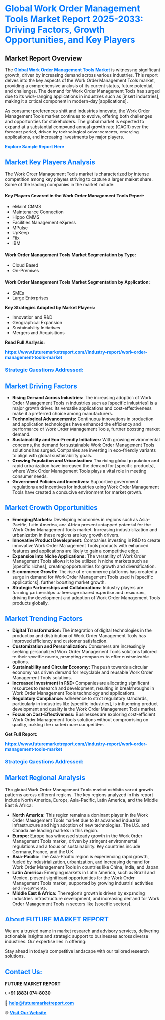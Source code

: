 <h1 style="color: #007BFF;">Global Work Order Management Tools Market Report 2025-2033: Driving Factors, Growth Opportunities, and Key Players</h1>

<section id="overview">
<h2>Market Report Overview</h2>
<p>The <a href="https://www.futuremarketreport.com//industry-report/work-order-management-tools-market" style="color: #007BFF; text-decoration: none;"><strong>Global Work Order Management Tools Market</strong></a> is witnessing significant growth, driven by increasing demand across various industries. This report delves into the key aspects of the Work Order Management Tools market, providing a comprehensive analysis of its current status, future potential, and challenges. The demand for Work Order Management Tools has surged due to its wide-ranging applications in industries such as [insert industries], making it a critical component in modern-day [applications].</p>
<p>As consumer preferences shift and industries innovate, the Work Order Management Tools market continues to evolve, offering both challenges and opportunities for stakeholders. The global market is expected to expand at a substantial compound annual growth rate (CAGR) over the forecast period, driven by technological advancements, emerging applications, and increasing investments by major players.</p>
</section>

<section id="overview">
<p><a href="https://www.futuremarketreport.com//request-sample/reportId=47926" style="color: #007BFF; text-decoration: none;"><strong>Explore Sample Report Here</strong></a></p>
</section>

<section id="key-players">
<h2 style="color: #007BFF;">Market Key Players Analysis</h2>
<p>The Work Order Management Tools market is characterized by intense competition among key players striving to capture a larger market share. Some of the leading companies in the market include:</p>
<h4>Key Players Covered in the Work Order Management Tools Report:</h4>
<ul><li>eMaint CMMS</li><li>Maintenance Connection</li><li>Hippo CMMS</li><li>Facilities Management eXpress</li><li>MPulse</li><li>UpKeep</li><li>Fiix</li><li>IBM</li></ul>
<h4>Work Order Management Tools Market Segmentation by Type:</h4>
<ul><li>Cloud Based</li><li>On-Premises</li></ul>

<h4>Work Order Management Tools Market Segmentation by Application:</h4>
<ul><li>SMEs</li><li>Large Enterprises</li></ul>
<p><strong>Key Strategies Adopted by Market Players:</strong></p>
<ul>
<li>Innovation and R&D</li>
<li>Geographical Expansion</li>
<li>Sustainability Initiatives</li>
<li>Mergers and Acquisitions</li>
</ul>
</section>

<section>
<p><strong>Read Full Analysis: </strong></p><a href="https://www.futuremarketreport.com//industry-report/work-order-management-tools-market" style="color: #007BFF; text-decoration: none;"><strong>https://www.futuremarketreport.com//industry-report/work-order-management-tools-market</strong></a>
<h3 style="color: #007BFF;">Strategic Questions Addressed:</h3>
</section>

<section id="driving-factors">
<h2 style="color: #007BFF;">Market Driving Factors</h2>
<ul>
<li><strong>Rising Demand Across Industries:</strong> The increasing adoption of Work Order Management Tools in industries such as [specific industries] is a major growth driver. Its versatile applications and cost-effectiveness make it a preferred choice among manufacturers.</li>
<li><strong>Technological Advancements:</strong> Continuous innovations in production and application technologies have enhanced the efficiency and performance of Work Order Management Tools, further boosting market demand.</li>
<li><strong>Sustainability and Eco-Friendly Initiatives:</strong> With growing environmental concerns, the demand for sustainable Work Order Management Tools solutions has surged. Companies are investing in eco-friendly variants to align with global sustainability goals.</li>
<li><strong>Growing Population and Urbanization:</strong> The rising global population and rapid urbanization have increased the demand for [specific products], where Work Order Management Tools plays a vital role in meeting consumer needs.</li>
<li><strong>Government Policies and Incentives:</strong> Supportive government regulations and incentives for industries using Work Order Management Tools have created a conducive environment for market growth.</li>
</ul>
</section>

<section id="growth-opportunities">
<h2 style="color: #007BFF;">Market Growth Opportunities</h2>
<ul>
<li><strong>Emerging Markets:</strong> Developing economies in regions such as Asia-Pacific, Latin America, and Africa present untapped potential for the Work Order Management Tools market. Increasing industrialization and urbanization in these regions are key growth drivers.</li>
<li><strong>Innovative Product Development:</strong> Companies investing in R&D to create innovative Work Order Management Tools products with enhanced features and applications are likely to gain a competitive edge.</li>
<li><strong>Expansion into Niche Applications:</strong> The versatility of Work Order Management Tools allows it to be utilized in niche markets such as [specific niches], creating opportunities for growth and diversification.</li>
<li><strong>E-commerce Growth:</strong> The rise of e-commerce platforms has created a surge in demand for Work Order Management Tools used in [specific applications], further boosting market growth.</li>
<li><strong>Strategic Partnerships and Collaborations:</strong> Industry players are forming partnerships to leverage shared expertise and resources, driving the development and adoption of Work Order Management Tools products globally.</li>
</ul>
</section>

<section id="trending-factors">
<h2 style="color: #007BFF;">Market Trending Factors</h2>
<ul>
<li><strong>Digital Transformation:</strong> The integration of digital technologies in the production and distribution of Work Order Management Tools has improved efficiency and customer satisfaction.</li>
<li><strong>Customization and Personalization:</strong> Consumers are increasingly seeking personalized Work Order Management Tools solutions tailored to their specific needs, prompting companies to offer customizable options.</li>
<li><strong>Sustainability and Circular Economy:</strong> The push towards a circular economy has driven demand for recyclable and reusable Work Order Management Tools solutions.</li>
<li><strong>Increased Investment in R&D:</strong> Companies are allocating significant resources to research and development, resulting in breakthroughs in Work Order Management Tools technology and applications.</li>
<li><strong>Regulatory Compliance:</strong> Adherence to strict regulatory standards, particularly in industries like [specific industries], is influencing product development and quality in the Work Order Management Tools market.</li>
<li><strong>Focus on Cost-Effectiveness:</strong> Businesses are exploring cost-efficient Work Order Management Tools solutions without compromising on quality, making the market more competitive.</li>
</ul>
</section>

<section>
<p><strong>Get Full Report: </strong></p><a href="https://www.futuremarketreport.com//industry-report/work-order-management-tools-market" style="color: #007BFF; text-decoration: none;"><strong>https://www.futuremarketreport.com//industry-report/work-order-management-tools-market</strong></a>
<h3 style="color: #007BFF;">Strategic Questions Addressed:</h3>
</section>


<section id="regional-analysis">
<h2 style="color: #007BFF;">Market Regional Analysis</h2>
<p>The global Work Order Management Tools market exhibits varied growth patterns across different regions. The key regions analyzed in this report include North America, Europe, Asia-Pacific, Latin America, and the Middle East & Africa:</p>
<ul>
<li><strong>North America:</strong> This region remains a dominant player in the Work Order Management Tools market due to its advanced industrial infrastructure and high adoption of new technologies. The U.S. and Canada are leading markets in this region.</li>
<li><strong>Europe:</strong> Europe has witnessed steady growth in the Work Order Management Tools market, driven by stringent environmental regulations and a focus on sustainability. Key countries include Germany, France, and the U.K.</li>
<li><strong>Asia-Pacific:</strong> The Asia-Pacific region is experiencing rapid growth, fueled by industrialization, urbanization, and increasing demand for Work Order Management Tools in countries like China, India, and Japan.</li>
<li><strong>Latin America:</strong> Emerging markets in Latin America, such as Brazil and Mexico, present significant opportunities for the Work Order Management Tools market, supported by growing industrial activities and investments.</li>
<li><strong>Middle East & Africa:</strong> The region’s growth is driven by expanding industries, infrastructure development, and increasing demand for Work Order Management Tools in sectors like [specific sectors].</li>
</ul>
</section>

<footer>
<h2 style="color: #007BFF;">About FUTURE MARKET REPORT</h2>
<p>We are a trusted name in market research and advisory services, delivering actionable insights and strategic support to businesses across diverse industries. Our expertise lies in offering:</p>

<p>Stay ahead in today’s competitive landscape with our tailored research solutions.</p>

<h2 style="color: #007BFF;">Contact Us:</h2>
<p><strong>FUTURE MARKET REPORT</strong></p>
<p>📞 <strong>+91 (883) 074-8030</strong></p>
<p>📧 <strong><a href="mailto:help@futuremarketreport.com" style="color: #007BFF;">help@futuremarketreport.com</a></strong></p>
<p>🌐 <strong><a href="https://www.futuremarketreport.com/" style="color: #007BFF;">Visit Our Website</a></strong></p>
</footer>